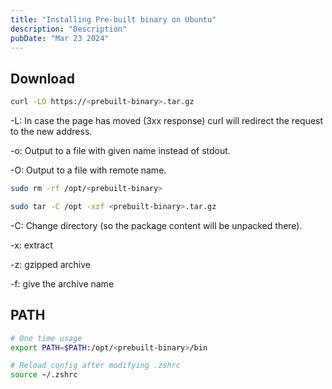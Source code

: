 ```yaml
---
title: "Installing Pre-built binary on Ubuntu"
description: "Description"
pubDate: "Mar 23 2024"
---
```


## Download

```zsh
curl -LO https://<prebuilt-binary>.tar.gz
```

-L: In case the page has moved (3xx response) curl will redirect the request to the new address.

-o: Output to a file with given name instead of stdout.

-O: Output to a file with remote name.

```zsh
sudo rm -rf /opt/<prebuilt-binary>

sudo tar -C /opt -xzf <prebuilt-binary>.tar.gz
```

-C: Change directory (so the package content will be unpacked there).

-x: extract

-z: gzipped archive

-f: give the archive name

## PATH

```zsh
# One time usage
export PATH=$PATH:/opt/<prebuilt-binary>/bin

# Reload config after modifying .zshrc
source ~/.zshrc
```
